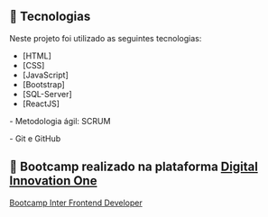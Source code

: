 ## 🧪 Tecnologias

Neste projeto foi utilizado as seguintes tecnologias:

- [HTML]
- [CSS]
- [JavaScript]
- [Bootstrap]
- [SQL-Server]
- [ReactJS]
<p>
- Metodologia ágil: SCRUM
<p>
- Git e GitHub

## 🔖 Bootcamp realizado na plataforma [Digital Innovation One](https://digitalinnovation.one/)

[Bootcamp Inter Frontend Developer](https://web.dio.me/track/inter-frontend-developer?tab=path)
